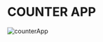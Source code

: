 # COUNTER APP

![counterApp](https://user-images.githubusercontent.com/101412521/177337826-4550db5e-b35c-4145-940a-69c2bc91af74.png)
